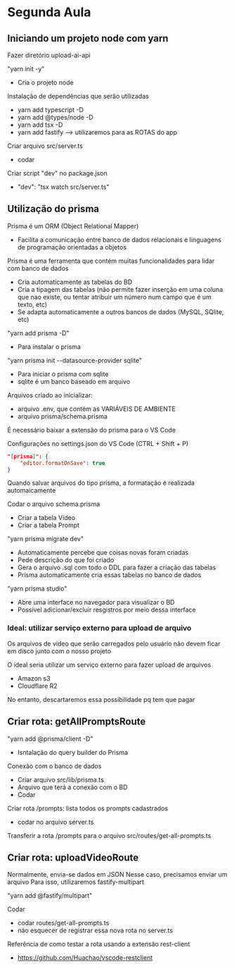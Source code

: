 # Segunda Aula

## Iniciando um projeto node com yarn

Fazer diretório upload-ai-api

"yarn init -y"
- Cria o projeto node

Instalação de dependências que serão utilizadas
- yarn add typescript -D
- yarn add @types/node -D
- yarn add tsx -D
- yarn add fastify --> utilizaremos para as ROTAS do app

Criar arquivo src/server.ts
- codar

Criar script "dev" no package.json
- "dev": "tsx watch src/server.ts"

## Utilização do prisma

Prisma é um ORM (Object Relational Mapper)
- Facilita a comunicação entre banco de dados relacionais e linguagens de programação orientadas a objetos

Prisma é uma ferramenta que contém muitas funcionalidades para lidar com banco de dados
- Cria automaticamente as tabelas do BD
- Cria a tipagem das tabelas (não permite fazer inserção em uma coluna que nao existe, ou tentar atribuir um número num campo que é um texto, etc)
- Se adapta automaticamente a outros bancos de dados (MySQL, SQlite, etc)

"yarn add prisma -D"
- Para instalar o prisma

"yarn prisma init --datasource-provider sqlite"
- Para iniciar o prisma com sqlite
- sqlite é um banco baseado em arquivo

Arquivos criado ao inicializar:
- arquivo .env, que contém as VARIÁVEIS DE AMBIENTE
- arquivo prisma/schema.prisma

É necessário baixar a extensão do prisma para o VS Code

Configurações no settings.json do VS Code (CTRL + Shift + P)
```json
"[prisma]": {
    "editor.formatOnSave": true
}
```
Quando salvar arquivos do tipo prisma, a formatação é realizada automaicamente

Codar o arquivo schema.prisma
- Criar a tabela Video
- Criar a tabela Prompt

"yarn prisma migrate dev"
- Automaticamente percebe que coisas novas foram criadas
- Pede descrição do que foi criado
- Gera o arquivo .sql com todo o DDL para fazer a criação das tabelas
- Prisma automaticamente cria essas tabelas no banco de dados

"yarn prisma studio"
- Abre uma interface no navegador para visualizar o BD
- Possível adicionar/excluir resgistros por meio dessa interface

### Ideal: utilizar serviço externo para upload de arquivo

Os arquivos de vídeo que serão carregados pelo usuário não devem ficar em disco junto com o nosso projeto

O ideal seria utilizar um serviço externo para fazer upload de arquivos
- Amazon s3
- Cloudflare R2

No entanto, descartaremos essa possibilidade pq tem que pagar

## Criar rota: getAllPromptsRoute

"yarn add @prisma/client -D"
- Isntalação do query builder do Prisma

Conexão com o banco de dados
- Criar arquivo src/lib/prisma.ts
- Arquivo que terá a conexão com o BD
- Codar

Criar rota /prompts: lista todos os prompts cadastrados
- codar no arquivo server.ts

Transferir a rota /prompts para o arquivo src/routes/get-all-prompts.ts

## Criar rota: uploadVideoRoute

Normalmente, envia-se dados em JSON
Nesse caso, precisamos enviar um arquivo
Para isso, utilizaremos fastify-multipart

"yarn add @fastify/multipart"

Codar
- codar routes/get-all-prompts.ts
- não esquecer de registrar essa nova rota no server.ts

Referência de como testar a rota usando a extensão rest-client
- https://github.com/Huachao/vscode-restclient